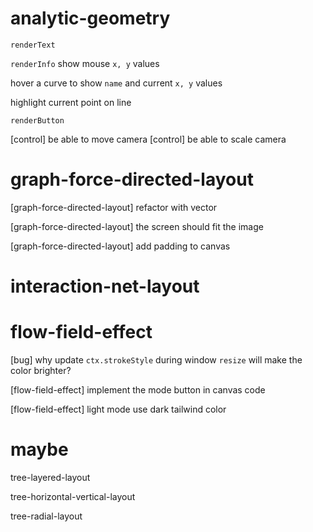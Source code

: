 # analytic-geometry

`renderText`

`renderInfo` show mouse `x, y` values

hover a curve to show `name` and current `x, y` values

highlight current point on line

`renderButton`

[control] be able to move camera
[control] be able to scale camera

# graph-force-directed-layout

[graph-force-directed-layout] refactor with vector

[graph-force-directed-layout] the screen should fit the image

[graph-force-directed-layout] add padding to canvas

# interaction-net-layout

# flow-field-effect

[bug] why update `ctx.strokeStyle` during window `resize` will make the color brighter?

[flow-field-effect] implement the mode button in canvas code

[flow-field-effect] light mode use dark tailwind color

# maybe

tree-layered-layout

tree-horizontal-vertical-layout

tree-radial-layout
